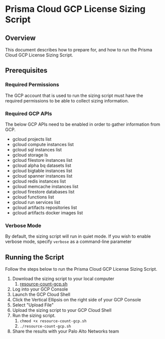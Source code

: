 # Prisma Cloud GCP License Sizing Script

## Overview

This document describes how to prepare for, and how to run the Prisma Cloud GCP License Sizing Script.

## Prerequisites

### Required Permissions

The GCP account that is used to run the sizing script must have the required permissions to be able to collect sizing information.

### Required GCP APIs

The below GCP APIs need to be enabled in order to gather information from GCP.

* gcloud projects list
* gcloud compute instances list
* gcloud sql instances list
* gcloud storage ls
* gcloud filestore instances list
* gcloud alpha bq datasets list
* gcloud bigtable instances list
* gcloud spanner instances list
* gcloud redis instances list
* gcloud memcache instances list
* gcloud firestore databases list
* gcloud functions list
* gcloud run services list
* gcloud artifacts repositories list
* gcloud artifacts docker images list

### Verbose Mode

By default, the sizing script will run in quiet mode. If you wish to enable verbose mode, specify `verbose` as a command-line parameter

## Running the Script

Follow the steps below to run the Prisma Cloud GCP License Sizing Script.

1. Download the sizing script to your local computer
    1. [resource-count-gcp.sh](resource-count-gcp.sh)
1. Log into your GCP Console
1. Launch the GCP Cloud Shell
1. Click the Vertical Ellipsis on the right side of your GCP Console
1. Select "Upload File"
1. Upload the sizing script to your GCP Cloud Shell
1. Run the sizing script.
    1. `chmod +x resource-count-gcp.sh`
    1. `./resource-count-gcp.sh`
1. Share the results with your Palo Alto Networks team